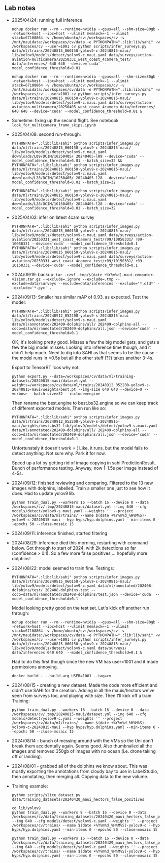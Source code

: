 
## Lab notes

- 2025/04/24: running full inference
  ```
  nohup docker run --rm --runtime=nvidia --gpus=all --shm-size=80gb --network=host --ipc=host --ulimit memlock=-1 --ulimit stack=67108864 -v /home/ubuntu/cv:/workspaces/cv -v /mnt/mauidata:/workspaces/cv/data -e PYTHONPATH=".:lib:lib/sahi" -w /workspaces/cv --user=1001 cv python scripts/infer_surveys.py data/ml/trains/20240815_060150-yolov9-c-20240815-maui/ lib/yolov9/models/detect/yolov9-c.maui.yaml data/surveys/action-aviation-multicamera/20250331_west_coast_4camera_test/ data/inferences/ 640 640 --device='cuda' --model_confidence_threshold=0.01

  nohup docker run --rm --runtime=nvidia --gpus=all --shm-size=80gb --network=host --ipc=host --ulimit memlock=-1 --ulimit stack=67108864 -v /home/ubuntu/cv:/workspaces/cv -v /mnt/mauidata:/workspaces/cv/data -e PYTHONPATH=".:lib:lib/sahi" -w /workspaces/cv --user=1001 cv python scripts/infer_surveys.py data/ml/trains/20240815_060150-yolov9-c-20240815-maui/ lib/yolov9/models/detect/yolov9-c.maui.yaml data/surveys/action-aviation-multicamera/20250405_west_coast_4camera data/inferences/ 640 640 --device='cuda' --model_confidence_threshold=0.01 &
  ```
- Sometime: fixing up the second flight. See notebook `look_for_multicamera_frame_skips.ipynb`

- 2025/04/08: second run-through:
  ```
  PYTHONPATH=".:lib:lib/sahi" python scripts/infer_images.py data/ml/trains/20240815_060150-yolov9-c-20240815-maui/ lib/yolov9/models/detect/yolov9-c.maui.yaml downloads/L09/DCIM/10250405/ 20240405-l09 --device='cuda' --model_confidence_threshold=0.01 --batch_size=32 &&  PYTHONPATH=".:lib:lib/sahi" python scripts/infer_images.py data/ml/trains/20240815_060150-yolov9-c-20240815-maui/ lib/yolov9/models/detect/yolov9-c.maui.yaml downloads/L28/DCIM/10250405/ 20240405-l28 --device='cuda' --model_confidence_threshold=0.01 --batch_size=32

  PYTHONPATH=".:lib:lib/sahi" python scripts/infer_images.py data/ml/trains/20240815_060150-yolov9-c-20240815-maui/ lib/yolov9/models/detect/yolov9-c.maui.yaml downloads/L28/DCIM/10150405/ 20240405-l28 --device='cuda' --model_confidence_threshold=0.01 --batch_size=32

  ```
- 2025/04/02: infer on latest 4cam survey
  ```
  PYTHONPATH=".:lib:lib/sahi" python scripts/infer_images.py data/ml/trains/20240815_060150-yolov9-c-20240815-maui/ lib/yolov9/models/detect/yolov9-c.maui.yaml data/surveys/action-aviation/20250331_west_coast_4camera_test/r09/10050331/ r09-10050331 --device='cuda' --model_confidence_threshold=0.1
  PYTHONPATH=".:lib:lib/sahi" python scripts/infer_images.py data/ml/trains/20240815_060150-yolov9-c-20240815-maui/ lib/yolov9/models/detect/yolov9-c.maui.yaml data/surveys/action-aviation/20250331_west_coast_4camera_test/r09/10150331/ r09-10150331 --device='cuda' --model_confidence_threshold=0.1
  ```

- 2024/09/19: backup: `tar -czvf .tmp/$(date +%Y%m%d)-maui-computer-vision.tar.gz --exclude=.ignore --exclude=.tmp --exclude=data/surveys --exclude=data/inferences --exclude='*.old*' --exclude='*.pyc' .`
- 2024/09/13: Smaller has similar mAP of 0.93, as expected. Test the model:
  ```
  PYTHONPATH=".:lib:lib/sahi" python scripts/infer_images.py data/ml/trains/20240912_052208-yolov9-s-20240815-maui lib/yolov9/models/detect/yolov9-s.maui.yaml data/ml/annotated/202409-dolphins/all/ 202409-dolphins-all --coco=data/ml/annotated/202409-dolphins/all.json --device='cuda' --model_confidence_threshold=0.1
  ```
  OK, it's looking pretty good. Misses a few the big model gets, and gets a few the big model misses. Looking into inference time though, and it didn't help much. Need to dig into SAHI as that seems to be the cause - the model runs in <0.5s but all the other stuff (??) takes another 3-4s.

  Export to TensorRT 'cos why not.
  ```
  python export.py --data=/workspaces/cv/data/ml/training-datasets/20240815-maui/dataset.yml --weights=/workspaces/cv/data/ml/trains/20240912_052208-yolov9-s-20240815-maui/weights/best.pt --img-size 640 640 --device=0 --verbose --batch-size=32 --include=engine
  ```
  Then rename the best.engine to best.bs32.engine so we can keep track of different exported models. Then run like so:
    ```
  PYTHONPATH=".:lib:lib/sahi" python scripts/infer_images.py data/ml/trains/20240912_052208-yolov9-s-20240815-maui/weights/best.bs32 lib/yolov9/models/detect/yolov9-s.maui.yaml data/ml/annotated/202409-dolphins/all/ 202409-dolphins-all --coco=data/ml/annotated/202409-dolphins/all.json --device='cuda' --model_confidence_threshold=0.1
  ```
  Unfortunately it doesn't work = ( Like, it runs, but the model fails to detect anything. Not sure why. Park it for now.

  Speed up a lot by getting rid of image copying in sahi PredictionResult. Bunch of performance testing. Anyway, now 1-1.5s per image instead of 4-5s.

- 2024/09/12: finished reviewing and comparing. Filtered to the 13 new images with dolphins, labelled. Train a smaller one just to see how it does. Had to update yolov9 lib.
  ```
  python train_dual.py --workers 16 --batch 16 --device 0 --data /workspaces/cv/.tmp/20240815-maui/dataset.yml --img 640 --cfg models/detect/yolov9-s.maui.yaml --weights '' --project /workspaces/cv/data/ml/trains/ --name $(date +%Y%m%d_%H%M%S)-yolov9-s-20240815-maui --hyp hyps/hyp.dolphins.yaml --min-items 0 --epochs 50 --close-mosaic 15
  ```
- 2024/09/11: inference finished, started filtering
- 2024/08/29: inference died this morning, restarting with command below. Got through to start of 2024, with 2k detections so far (confidence > 0.1). So a few more false positives ... hopefully more dolphins!
- 2024/08/22: model seemed to train fine. Testings:
  ```
  PYTHONPATH=".:lib:lib/sahi" python scripts/infer_images.py data/ml/trains/20240815_060150-yolov9-c-20240815-maui/ lib/yolov9/models/detect/yolov9-c.yaml data/ml/annotated/202408-dolphins/test/ 202408-dolphins-test --coco=data/ml/annotated/202408-dolphins/test.json --device='cuda' --model_confidence_threshold=0.1
  ```
  Model looking pretty good on the test set. Let's kick off another run through:
  ```
  nohup docker run --rm --runtime=nvidia --gpus=all --shm-size=80gb --network=host --ipc=host --ulimit memlock=-1 --ulimit stack=67108864 -v /home/ubuntu/cv:/workspaces/cv -v /mnt/mauidata:/workspaces/cv/data -e PYTHONPATH=".:lib:lib/sahi" -w /workspaces/cv --user=1001 cv python scripts/infer_surveys.py data/ml/trains/20240815_060150-yolov9-c-20240815-maui/ lib/yolov9/models/detect/yolov9-c.yaml data/surveys/ data/inferences 640 640  --model_confidence_threshold=0.1 &
  ```
  Had to do this first though since the new VM has user=1001 and it made permissions annoying.
  ```
  docker build . --build-arg USER=1001 --tag=cv
  ```

- 2024/08/15 - creating a new dataset. Made the code more efficient and didn't use SAHI for the creation. Adding in all the mauis/hectors we've seen from surveys too, and playing with size. Then I'll kick off a train. Training:
  ```
  python train_dual.py --workers 16 --batch 16 --device 0 --data /workspaces/cv/.tmp/20240815-maui/dataset.yml --img 640 --cfg models/detect/yolov9-c.yaml --weights '' --project /workspaces/cv/data/ml/trains/ --name $(date +%Y%m%d_%H%M%S)-yolov9-c-20240815-maui --hyp hyps/hyp.dolphins.yaml --min-items 0 --epochs 50 --close-mosaic 15
  ```
- 2024/08/14 - bunch of messing around with the VMs so the Uni don't break them accidentally again. Seems good. Also thumbnailed all the images and removed 350gb of images with no ocean (i.e. drone taking off or landing).
- 2024/08/01 - grabbed all of the dolphins we know about. This was mostly exporting the annotations from cloudy bay to use in LabelStudio, then annotating, then merging all. Copying data to the new volume.
- Training example:
  ```
  python scripts/slice_dataset.py data/training_datasets/20240420_maui_hectors_false_positives

  cd lib/yolov9
  python train_dual.py --workers 8 --batch 16 --device 0 --data /workspaces/cv/data/training_datasets/20240420_maui_hectors_false_positives/dataset.yml --img 640 --cfg models/detect/yolov9-c.yaml --weights '' --project /workspaces/cv/trains/ --name $(date +%Y%m%d_%H%M%S)-yolov9-c --hyp hyps/hyp.dolphins.yaml --min-items 0 --epochs 50 --close-mosaic 15

  python train_dual.py --workers 16 --batch 16 --device 0 --data /workspaces/cv/data/training_datasets/20240429_maui_hectors_false_positives/dataset.yml --img 640 --cfg models/detect/yolov9-c.yaml --weights '' --project /workspaces/cv/trains/ --name $(date +%Y%m%d_%H%M%S)-yolov9-c --hyp hyps/hyp.dolphins.yaml --min-items 0 --epochs 50 --close-mosaic 15
  ```
